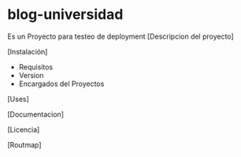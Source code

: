 # blog-universidad
Es un Proyecto para testeo de deployment
[Descripcion del proyecto]

[Instalación]
  - Requisitos
  - Version
  - Encargados del Proyectos
  
[Uses]

[Documentacion]

[Licencia]

[Routmap]
